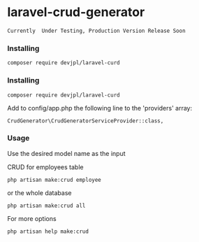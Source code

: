 # laravel-crud-generator
```
Currently  Under Testing, Production Version Release Soon 
```
### Installing
```
composer require devjpl/laravel-curd
```

### Installing
```
composer require devjpl/laravel-curd
```

Add to config/app.php the following line to the 'providers' array:
```
CrudGenerator\CrudGeneratorServiceProvider::class,
```


### Usage

Use the desired model name as the input 


CRUD for employees table
```
php artisan make:crud employee
```
or the whole database
```
php artisan make:crud all
```

For more options 
```
php artisan help make:crud
```